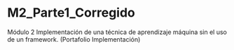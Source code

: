 # M2_Parte1_Corregido
Módulo 2 Implementación de una técnica de aprendizaje máquina sin el uso de un framework. (Portafolio Implementación)
